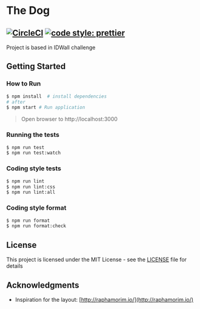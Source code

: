 # The Dog

[![CircleCI](https://circleci.com/gh/mvfsillva/the-dog.svg?style=svg&circle-token=5c4f5d9a1e009d2747932aa67761ebb7645d3634)](https://circleci.com/gh/mvfsillva/the-dog)
[![code style: prettier](https://img.shields.io/badge/code_style-prettier-ff69b4.svg?style=flat-square)](https://github.com/prettier/prettier)
---

Project is based in IDWall challenge

## Getting Started

### How to Run

```sh
$ npm install  # install dependencies
# after
$ npm start # Run application
```
> Open browser to http://localhost:3000


### Running the tests

```sh
$ npm run test
$ npm run test:watch
```

### Coding style tests

```sh
$ npm run lint
$ npm run lint:css
$ npm run lint:all
```

### Coding style format

```sh
$ npm run format
$ npm run format:check
```

## License

This project is licensed under the MIT License - see the [LICENSE](LICENSE) file for details

## Acknowledgments

* Inspiration for the layout: [http://raphamorim.io/](http://raphamorim.io/)
